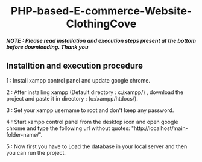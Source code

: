<h1 align="center">PHP-based-E-commerce-Website-ClothingCove</h1>

<b><i>NOTE : Please read installation and execution steps present at the bottom before downloading. Thank you</i></b>

<h2>Installtion and execution procedure</h2>
1 : Install xampp control panel and update google chrome.

2 : After installing xampp (Default directory : c:/xampp/) , download the project and paste it in directory : (c:/xampp/htdocs/).

3 : Set your xampp username to root and don't keep any password.

4 : Start xampp control panel from the desktop icon and open google chrome and type the following url without quotes: "http://localhost/main-folder-name/".

5 : Now first you have to Load the database in your local server and then you can run the project.
